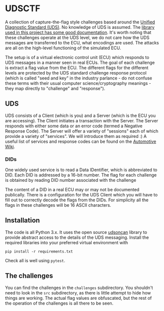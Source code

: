 # UDSCTF

A collection of capture-the-flag style challenges based around the [Unified Diagnostic Standard (UDS)](https://en.wikipedia.org/wiki/Unified_Diagnostic_Services). No knowledge of UDS is assumed. The [library used in this project has some good documentation](https://udsoncan.readthedocs.io/en/latest/udsoncan/intro.html). It's worth noting that these challenges operate at the UDS level, we do not care how the UDS messages are transferred to the ECU, what encodings are used.  The attacks are all on the high-level functioning of the simulated ECU.

The setup is of a virtual electronic control unit (ECU) which responds to UDS messages in a manner seen in real ECUs.  The goal of each challenge is extract a flag value from the ECU. The different flags for the different levels are protected by the UDS standard challenge response protocol (which is called "seed and key" in the industry parlance - do not confuse these terms with their usual computer science/cryptography meanings - they map directly to "challenge" and "response").

## UDS
UDS consists of a Client (which is you) and a Server (which is the ECU you are accessing).  The Client initiates a transaction with the Server. The Server responds with either some data or an error code (termed a Negative Response Code).  The Server will offer a variety of "sessions" each of which provide a variety of "services".  We will introduce them as required :) A useful list of services and response codes can be found on the [Automotive Wiki](https://automotive.wiki/index.php/ISO_14229).

### DIDs

One widely used service is to read a Data IDentifier, which is abbreviated to DID. Each DID is addressed by a 16-bit number.  The flag for each challenge is obtained by reading DID number associated with the challenge

The content of a DID in a real ECU may or may not be documented publically.  There is a configuration for the UDS Client which you will have to fill out to correctly decode the flags from the DIDs. For simplicity all the flags in these challenges will be 16 ASCII characters.



## Installation

The code is all Python 3.x.  It uses the open source [udsoncan](https://github.com/pylessard/python-udsoncan) library to provide abstract access to the details of the UDS messaging. Install the required libraries into your preferred virtual environment with

```
pip install -r requirements.txt
```

Check all is well using `pytest`.

## The challenges

You can find the challenges in the `challenges` subdirectory.  You shouldn't need to look in the `src` subdirectory, as there is little attempt to hide how things are working.  The actual flag values are obfuscated, but the rest of the operation of the challenges is all there to be seen. 
